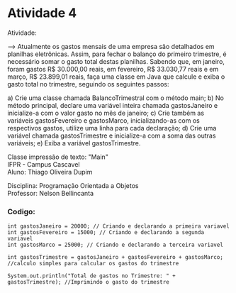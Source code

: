 # Atividade 4

Atividade:

--> Atualmente os gastos mensais de uma empresa são detalhados em planilhas eletrônicas. Assim, para fechar o balanço do primeiro trimestre, é necessário somar o gasto total destas planilhas. Sabendo que, em janeiro, foram gastos R$ 30.000,00 reais, em fevereiro, R$ 33.030,77 reais e em março, R$ 23.899,01 reais, faça uma classe em Java que calcule e exiba o gasto total no trimestre, seguindo os seguintes passos:

a) Crie uma classe chamada BalancoTrimestral com o método main;
b) No método principal, declare uma variável inteira chamada gastosJaneiro e inicialize-a com o valor gasto no mês de janeiro;
c) Crie também as variáveis gastosFevereiro e gastosMarco, inicializando-as com os respectivos gastos, utilize uma linha para cada declaração;
d) Crie uma variável chamada gastosTrimestre e inicialize-a com a soma das outras variáveis;
e) Exiba a variável gastosTrimestre.

Classe impressão de texto: "Main"  
IFPR - Campus Cascavel  
Aluno: Thiago Oliveira Dupim

Disciplina: Programação Orientada a Objetos  
Professor: Nelson Bellincanta

### Codigo:
```
int gastosJaneiro = 20000; // Criando e declarando a primeira variavel
int gastosFevereiro = 15000; // Criando e declarando a segunda variavel
int gastosMarco = 25000; // Criando e declarando a terceira variavel

int gastosTrimestre = gastosJaneiro + gastosFevereiro + gastosMarco; //calculo simples para calcular os gastos do trimestre

System.out.println("Total de gastos no Trimestre: " + gastosTrimestre); //Imprimindo o gasto do trimestre
```
